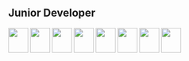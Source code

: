 ## Junior Developer
<div>
  <img style="height:50px; width:40px;" src="https://cdn.jsdelivr.net/gh/devicons/devicon/icons/html5/html5-original.svg" />
  <img style="height:50px; width:40px;" src="https://cdn.jsdelivr.net/gh/devicons/devicon/icons/css3/css3-original.svg" />
  <img style="height:50px; width:40px;" src="https://cdn.jsdelivr.net/gh/devicons/devicon/icons/php/php-plain.svg" />
  <img style="height:50px; width:40px;" src="https://cdn.jsdelivr.net/gh/devicons/devicon/icons/javascript/javascript-original.svg" />
  <img style="height:50px; width:40px;" src="https://cdn.jsdelivr.net/gh/devicons/devicon/icons/react/react-original.svg" />
  <img style="height:50px; width:40px;" src="https://cdn.jsdelivr.net/gh/devicons/devicon/icons/filezilla/filezilla-plain.svg" />
  <img style="height:50px; width:40px;" src="https://cdn.jsdelivr.net/gh/devicons/devicon/icons/photoshop/photoshop-plain.svg" />
  <img style="height:50px; width:40px;" src="https://cdn.jsdelivr.net/gh/devicons/devicon/icons/illustrator/illustrator-plain.svg" />
</div>
